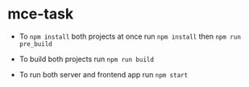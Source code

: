 # mce-task

* To `npm install` both projects at once run `npm install` then `npm run pre_build`

* To build both projects run `npm run build`

* To run both server and frontend app run `npm start`
